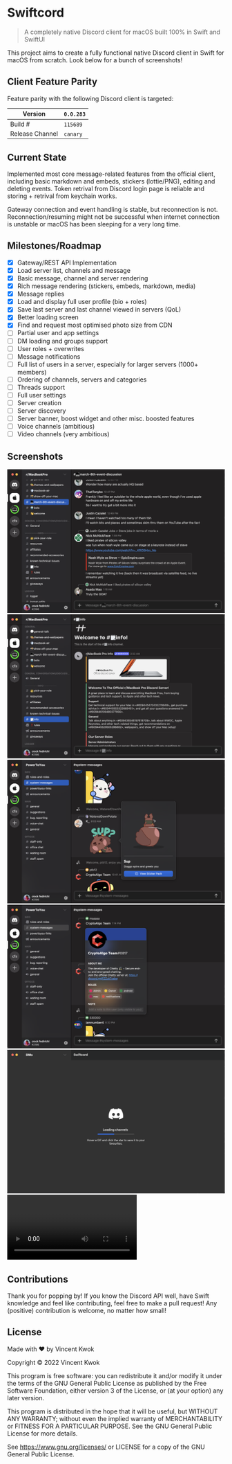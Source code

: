 # Swiftcord

> A completely native Discord client for macOS built 100% in
> Swift and SwiftUI

This project aims to create a fully functional native Discord
client in Swift for macOS from scratch. Look below for a bunch
of screenshots!

## Client Feature Parity

Feature parity with the following Discord client is targeted:

| Version         | `0.0.283`|
| --------------- | -------- |
| Build #         | `115689` |
| Release Channel | `canary` |

## Current State

Implemented most core message-related features from the official
client, including basic markdown and embeds, stickers (lottie/PNG),
editing and deleting events. Token retrival from Discord login 
page is reliable and storing + retrival from keychain works.

Gateway connection and event handling is stable, but reconnection
is not. Reconnection/resuming might not be successful when internet
connection is unstable or macOS has been sleeping for a very long time.

## Milestones/Roadmap

- [x] Gateway/REST API Implementation
- [x] Load server list, channels and message
- [x] Basic message, channel and server rendering
- [x] Rich message rendering (stickers, embeds, markdown, media)
- [x] Message replies
- [x] Load and display full user profile (bio + roles)
- [x] Save last server and last channel viewed in servers (QoL)
- [x] Better loading screen
- [x] Find and request most optimised photo size from CDN
- [ ] Partial user and app settings
- [ ] DM loading and groups support
- [ ] User roles + overwrites
- [ ] Message notifications
- [ ] Full list of users in a server, especially for larger servers (1000+ members)
- [ ] Ordering of channels, servers and categories
- [ ] Threads support
- [ ] Full user settings
- [ ] Server creation
- [ ] Server discovery
- [ ] Server banner, boost widget and other misc. boosted features
- [ ] Voice channels (ambitious)
- [ ] Video channels (very ambitious)

## Screenshots

![General messages and replies in a channel](README_Resources/generalMessages.png)
![Rich embeds and webhook messages](README_Resources/webhookEmbeds.png)
![Welcome messages with stickers](README_Resources/stickers.png)
![A user's profile](README_Resources/userProfile.png)
![Loading screen](README_Resources/loadingChannels.png)
<video src="README_Resources/loginFlow.mov" alt="Login flow"></video>

## Contributions

Thank you for popping by! If you know the Discord API well, 
have Swift knowledge and feel like contributing, feel free to
make a pull request! Any (positive) contribution is welcome,
no matter how small!

## License

Made with ❤️ by Vincent Kwok

Copyright © 2022 Vincent Kwok

This program is free software: you can redistribute it and/or
modify it under the terms of the GNU General Public License as
published by the Free Software Foundation, either version 3 of
the License, or (at your option) any later version.

This program is distributed in the hope that it will be useful,
but WITHOUT ANY WARRANTY; without even the implied warranty of
MERCHANTABILITY or FITNESS FOR A PARTICULAR PURPOSE.  See the
GNU General Public License for more details.

See <https://www.gnu.org/licenses/> or LICENSE for a copy of
the GNU General Public License.
